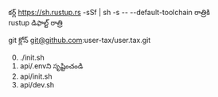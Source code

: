కర్ల్ https://sh.rustup.rs -sSf | sh -s -- --default-toolchain రాత్రికి<br>rustup డిఫాల్ట్ రాత్రి

git క్లోన్ git@github.com:user-tax/user.tax.git

0. ./init.sh
1. api/.envని సృష్టించండి
2. api/init.sh
3. api/dev.sh